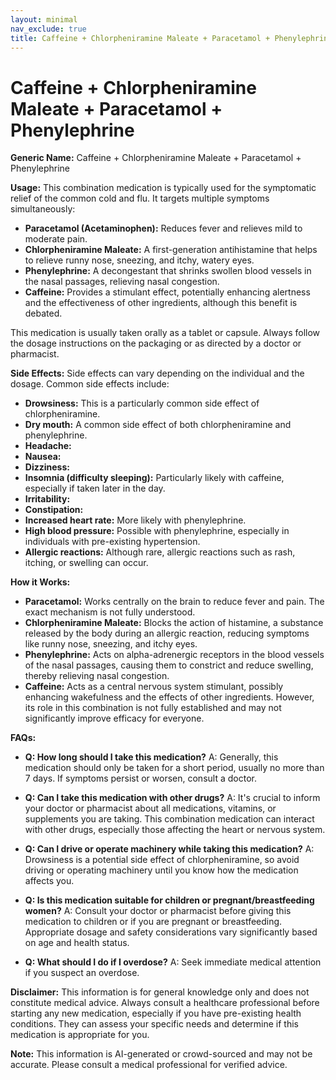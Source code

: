 ```yaml
---
layout: minimal
nav_exclude: true
title: Caffeine + Chlorpheniramine Maleate + Paracetamol + Phenylephrine
---
```


# Caffeine + Chlorpheniramine Maleate + Paracetamol + Phenylephrine

**Generic Name:** Caffeine + Chlorpheniramine Maleate + Paracetamol + Phenylephrine

**Usage:** This combination medication is typically used for the symptomatic relief of the common cold and flu.  It targets multiple symptoms simultaneously:

* **Paracetamol (Acetaminophen):** Reduces fever and relieves mild to moderate pain.
* **Chlorpheniramine Maleate:** A first-generation antihistamine that helps to relieve runny nose, sneezing, and itchy, watery eyes.
* **Phenylephrine:** A decongestant that shrinks swollen blood vessels in the nasal passages, relieving nasal congestion.
* **Caffeine:**  Provides a stimulant effect, potentially enhancing alertness and the effectiveness of other ingredients, although this benefit is debated.

This medication is usually taken orally as a tablet or capsule. Always follow the dosage instructions on the packaging or as directed by a doctor or pharmacist.


**Side Effects:**  Side effects can vary depending on the individual and the dosage. Common side effects include:

* **Drowsiness:** This is a particularly common side effect of chlorpheniramine.
* **Dry mouth:**  A common side effect of both chlorpheniramine and phenylephrine.
* **Headache:**
* **Nausea:**
* **Dizziness:**
* **Insomnia (difficulty sleeping):** Particularly likely with caffeine, especially if taken later in the day.
* **Irritability:**
* **Constipation:**
* **Increased heart rate:** More likely with phenylephrine.
* **High blood pressure:**  Possible with phenylephrine, especially in individuals with pre-existing hypertension.
* **Allergic reactions:** Although rare, allergic reactions such as rash, itching, or swelling can occur.


**How it Works:**

* **Paracetamol:** Works centrally on the brain to reduce fever and pain. The exact mechanism is not fully understood.
* **Chlorpheniramine Maleate:** Blocks the action of histamine, a substance released by the body during an allergic reaction, reducing symptoms like runny nose, sneezing, and itchy eyes.
* **Phenylephrine:** Acts on alpha-adrenergic receptors in the blood vessels of the nasal passages, causing them to constrict and reduce swelling, thereby relieving nasal congestion.
* **Caffeine:** Acts as a central nervous system stimulant, possibly enhancing wakefulness and the effects of other ingredients. However, its role in this combination is not fully established and may not significantly improve efficacy for everyone.


**FAQs:**

* **Q: How long should I take this medication?** A:  Generally, this medication should only be taken for a short period, usually no more than 7 days.  If symptoms persist or worsen, consult a doctor.

* **Q: Can I take this medication with other drugs?** A:  It's crucial to inform your doctor or pharmacist about all medications, vitamins, or supplements you are taking.  This combination medication can interact with other drugs, especially those affecting the heart or nervous system.

* **Q: Can I drive or operate machinery while taking this medication?** A:  Drowsiness is a potential side effect of chlorpheniramine, so avoid driving or operating machinery until you know how the medication affects you.

* **Q:  Is this medication suitable for children or pregnant/breastfeeding women?** A:  Consult your doctor or pharmacist before giving this medication to children or if you are pregnant or breastfeeding.  Appropriate dosage and safety considerations vary significantly based on age and health status.

* **Q: What should I do if I overdose?** A:  Seek immediate medical attention if you suspect an overdose.

**Disclaimer:** This information is for general knowledge only and does not constitute medical advice.  Always consult a healthcare professional before starting any new medication, especially if you have pre-existing health conditions.  They can assess your specific needs and determine if this medication is appropriate for you.


**Note:** This information is AI-generated or crowd-sourced and may not be accurate. Please consult a medical professional for verified advice.